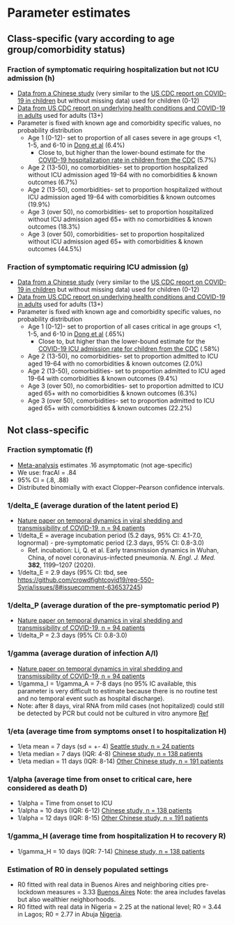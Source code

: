 # Parameter estimates

## Class-specific (vary according to age group/comorbidity status)

### Fraction of symptomatic requiring hospitalization but not ICU admission (h)
* [Data from a Chinese study](https://pediatrics.aappublications.org/content/pediatrics/early/2020/03/16/peds.2020-0702.full.pdf) (very similar to the [US CDC report on COVID-19 in children](https://www.cdc.gov/mmwr/volumes/69/wr/mm6914e4.htm?s_cid=mm6914e4_e&deliveryName=USCDC_921-DM25115#T1_down) but without missing data) used for children (0-12)
* [Data from US CDC report on underlying health conditions and COVID-19 in adults](https://www.ncbi.nlm.nih.gov/pmc/articles/PMC7119513/) used for adults (13+)
* Parameter is fixed with known age and comorbidity specific values, no probability distribution
  * Age 1 (0-12)- set to proportion of all cases severe in age groups <1, 1-5, and 6-10 in [Dong et al](https://pediatrics.aappublications.org/content/pediatrics/early/2020/03/16/peds.2020-0702.full.pdf) (6.4%)
      * Close to, but higher than the lower-bound estimate for the [COVID-19 hospitalization rate in children from the CDC](https://www.cdc.gov/mmwr/volumes/69/wr/mm6914e4.htm?s_cid=mm6914e4_e&deliveryName=USCDC_921-DM25115#T1_down) (5.7%)
  * Age 2 (13-50), no comorbidities- set to proportion hospitalized without ICU admission aged 19-64 with no comorbidities & known outcomes (6.7%)
  * Age 2 (13-50), comorbidities- set to proportion hospitalized without ICU admission aged 19-64 with comorbidities & known outcomes (19.9%)
  * Age 3 (over 50), no comorbidities- set to proportion hospitalized without ICU admission aged 65+ with no comorbidities & known outcomes (18.3%)
  * Age 3 (over 50), comorbidities- set to proportion hospitalized without ICU admission aged 65+ with comorbidities & known outcomes (44.5%)

### Fraction of symptomatic requiring ICU admission (g)
* [Data from a Chinese study](https://pediatrics.aappublications.org/content/pediatrics/early/2020/03/16/peds.2020-0702.full.pdf) (very similar to the [US CDC report on COVID-19 in children](https://www.cdc.gov/mmwr/volumes/69/wr/mm6914e4.htm?s_cid=mm6914e4_e&deliveryName=USCDC_921-DM25115#T1_down) but without missing data) used for children (0-12)
* [Data from US CDC report on underlying health conditions and COVID-19 in adults](https://www.ncbi.nlm.nih.gov/pmc/articles/PMC7119513/) used for adults (13+)
* Parameter is fixed with known age and comorbidity specific values, no probability distribution
  * Age 1 (0-12)- set to proportion of all cases critical in age groups <1, 1-5, and 6-10 in [Dong et al](https://pediatrics.aappublications.org/content/pediatrics/early/2020/03/16/peds.2020-0702.full.pdf) (.65%)
      * Close to, but higher than the lower-bound estimate for the [COVID-19 ICU admission rate for children from the CDC](https://www.cdc.gov/mmwr/volumes/69/wr/mm6914e4.htm?s_cid=mm6914e4_e&deliveryName=USCDC_921-DM25115#T1_down) (.58%)
  * Age 2 (13-50), no comorbidities- set to proportion admitted to ICU aged 19-64 with no comorbidities & known outcomes (2.0%)
  * Age 2 (13-50), comorbidities- set to proportion admitted to ICU aged 19-64 with comorbidities & known outcomes (9.4%)
  * Age 3 (over 50), no comorbidities- set to proportion admitted to ICU aged 65+ with no comorbidities & known outcomes (6.3%)
  * Age 3 (over 50), comorbidities- set to proportion admitted to ICU aged 65+ with comorbidities & known outcomes (22.2%)


## Not class-specific

### Fraction symptomatic (f)
* [Meta-analysis](https://www.medrxiv.org/content/10.1101/2020.05.10.20097543v1) estimates .16 asymptomatic (not age-specific)
* We use: fracAI = .84
* 95% CI = (.8, .88)
* Distributed binomially with exact Clopper–Pearson confidence intervals.

### 1/delta_E (average duration of the latent period E)
* [Nature paper on temporal dynamics in viral shedding and transmissibility of COVID-19, n = 94 patients](https://www.nature.com/articles/s41591-020-0869-5#citeas)
* 1/delta_E = average incubation period (5.2 days, 95% CI: 4.1-7.0, lognormal) - pre-symptomatic period (2.3 days, 95% CI: 0.8-3.0) 
    * Ref. incubation: Li, Q. et al. Early transmission dynamics in Wuhan, China, of novel coronavirus-infected pneumonia. _N. Engl. J. Med._ **382**, 1199–1207 (2020).
* 1/delta_E = 2.9 days (95% CI: tbd, see https://github.com/crowdfightcovid19/req-550-Syria/issues/8#issuecomment-636537245)

### 1/delta_P (average duration of the pre-symptomatic period P)
* [Nature paper on temporal dynamics in viral shedding and transmissibility of COVID-19, n = 94 patients](https://www.nature.com/articles/s41591-020-0869-5#citeas)
* 1/delta_P = 2.3 days (95% CI: 0.8-3.0) 

### 1/gamma (average duration of infection A/I)
* [Nature paper on temporal dynamics in viral shedding and transmissibility of COVID-19, n = 94 patients](https://www.nature.com/articles/s41591-020-0869-5#citeas)
* 1/gamma_I = 1/gamma_A = 7-8 days (no 95% IC available, this parameter is very difficult to estimate because there is no routine test and no temporal event such as hospital discharge). 
* Note: after 8 days, viral RNA from mild cases (not hopitalized) could still be detected by PCR but could not be cultured in vitro anymore [Ref](https://www.nature.com/articles/s41586-020-2196-x)

### 1/eta (average time from symptoms onset I to hospitalization H)
* 1/eta mean = 7 days (sd = +- 4) [Seattle study, n = 24 patients](https://www.nejm.org/doi/full/10.1056/NEJMoa2004500)
* 1/eta median = 7 days (IQR: 4-8) [Chinese study, n = 138 patients](https://jamanetwork.com/journals/jama/fullarticle/2761044)
* 1/eta median = 11 days (IQR: 8-14) [Other Chinese study, n = 191 patients](https://www.thelancet.com/journals/lancet/article/PIIS0140-6736(20)30566-3/fulltext)

### 1/alpha (average time from onset to critical care, here considered as death D)
* 1/alpha = Time from onset to ICU
* 1/alpha = 10 days (IQR: 6-12) [Chinese study, n = 138 patients](https://jamanetwork.com/journals/jama/fullarticle/2761044)
* 1/alpha = 12 days (IQR: 8-15) [Other Chinese study, n = 191 patients](https://www.thelancet.com/journals/lancet/article/PIIS0140-6736(20)30566-3/fulltext)

### 1/gamma_H (average time from hospitalization H to recovery R)
* 1/gamma_H = 10 days (IQR: 7-14) [Chinese study, n = 138 patients](https://jamanetwork.com/journals/jama/fullarticle/2761044)

### Estimation of R0 in densely populated settings
* R0 fitted with real data in Buenos Aires and neighboring cities pre-lockdown measures = 3.33 [Buenos Aires](https://arxiv.org/abs/2005.06297) Note: the area includes favelas but also wealthier neighborhoods. 
* R0 fitted with real data in Nigeria = 2.25 at the national level; R0 = 3.44 in Lagos; R0 = 2.77 in Abuja [Nigeria](https://papers.ssrn.com/sol3/papers.cfm?abstract_id=3596095).
